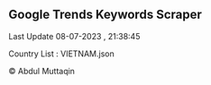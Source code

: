 

## Google Trends Keywords Scraper 
 
Last Update 08-07-2023 , 21:38:45

Country List :
VIETNAM.json



© Abdul Muttaqin 
